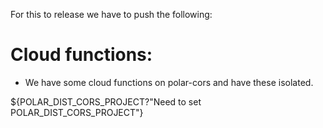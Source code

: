 For this to release we have to push the following:

# Cloud functions:

- We have some cloud functions on polar-cors and have these isolated.


 ${POLAR_DIST_CORS_PROJECT?"Need to set POLAR_DIST_CORS_PROJECT"}